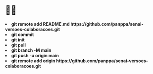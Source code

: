 <h1>🙏🙏
<br>
<h4>
	<li>git remote add README.md https://github.com/panppa/senai-versoes-colaboracoes.git
	<li>git commit
	<li>git init
	<li>git pull
	<li>git branch -M main
	<li>git push -u origin main
	<li>git remote add origin https://github.com/panppa/senai-versoes-colaboracoes.git
